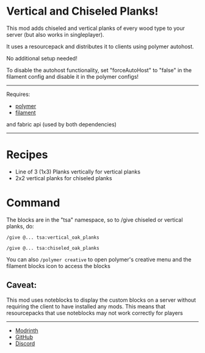 # Vertical and Chiseled Planks!

This mod adds chiseled and vertical planks of every wood type to your server (but also works in singleplayer).

It uses a resourcepack and distributes it to clients using polymer autohost.

No additional setup needed!

To disable the autohost functionality, set "forceAutoHost" to "false" in the filament config and disable it in the polymer configs!

---
Requires:
- [polymer](https://modrinth.com/mod/polymer)
- [filament](https://modrinth.com/mod/filament)

and fabric api (used by both dependencies)

---

# Recipes

- Line of 3 (1x3) Planks vertically for vertical planks
- 2x2 vertical planks for chiseled planks

# Command

The blocks are in the "tsa" namespace, so to /give chiseled or vertical planks, do:

```
/give @... tsa:vertical_oak_planks

```

```
/give @... tsa:chiseled_oak_planks 
```

You can also `/polymer creative` to open polymer's creative menu and the filament blocks icon to access the blocks

## Caveat:
This mod uses noteblocks to display the custom blocks on a server without requiring the client to have installed any mods. This means that resourcepacks that use noteblocks may not work correctly for players

---

- [Modrinth](https://modrinth.com/mod/tsa-planks)
- [GitHub](https://github.com/tomalbrc/tsa-planks)
- [Discord](https://discord.gg/9X6w2kfy89)

